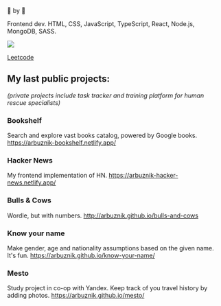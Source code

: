 👋 by 🍉

Frontend dev. HTML, CSS, JavaScript, TypeScript, React, Node.js, MongoDB, SASS.

![](https://www.codewars.com/users/arbuznik/badges/micro)

[Leetcode](https://leetcode.com/arbuznik)

## My last public projects:
_(private projects include task tracker and training platform for human rescue specialists)_

### Bookshelf
Search and explore vast books catalog, powered by Google books.  https://arbuznik-bookshelf.netlify.app/

### Hacker News
My frontend implementation of HN.  https://arbuznik-hacker-news.netlify.app/

### Bulls & Cows

Wordle, but with numbers.  http://arbuznik.github.io/bulls-and-cows

### Know your name 

Make gender, age and nationality assumptions based on the given name. It's fun.  https://arbuznik.github.io/know-your-name/

### Mesto

Study project in co-op with Yandex. Keep track of you travel history by adding photos.  https://arbuznik.github.io/mesto/
